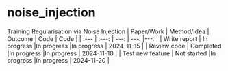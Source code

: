 # noise_injection
Training Regularisation via Noise Injection
| Paper/Work | Method/Idea | Outcome  | Code  | Code  |
| :--- | :---: | ---: | ---: |---: |
| Write report | In progress |In progress |In progress | 2024-11-15 |
| Review code | Completed |In progress |In progress | 2024-11-10 |
| Test new feature | Not started |In progress |In progress | 2024-11-20 |
